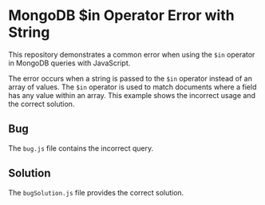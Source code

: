 # MongoDB $in Operator Error with String

This repository demonstrates a common error when using the `$in` operator in MongoDB queries with JavaScript.

The error occurs when a string is passed to the `$in` operator instead of an array of values. The `$in` operator is used to match documents where a field has any value within an array.  This example shows the incorrect usage and the correct solution.

## Bug
The `bug.js` file contains the incorrect query.

## Solution
The `bugSolution.js` file provides the correct solution. 
